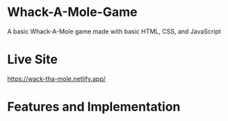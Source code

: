 # Whack-A-Mole-Game
A basic Whack-A-Mole game made with basic HTML, CSS, and JavaScript

# Live Site
https://wack-tha-mole.netlify.app/

# Features and Implementation
